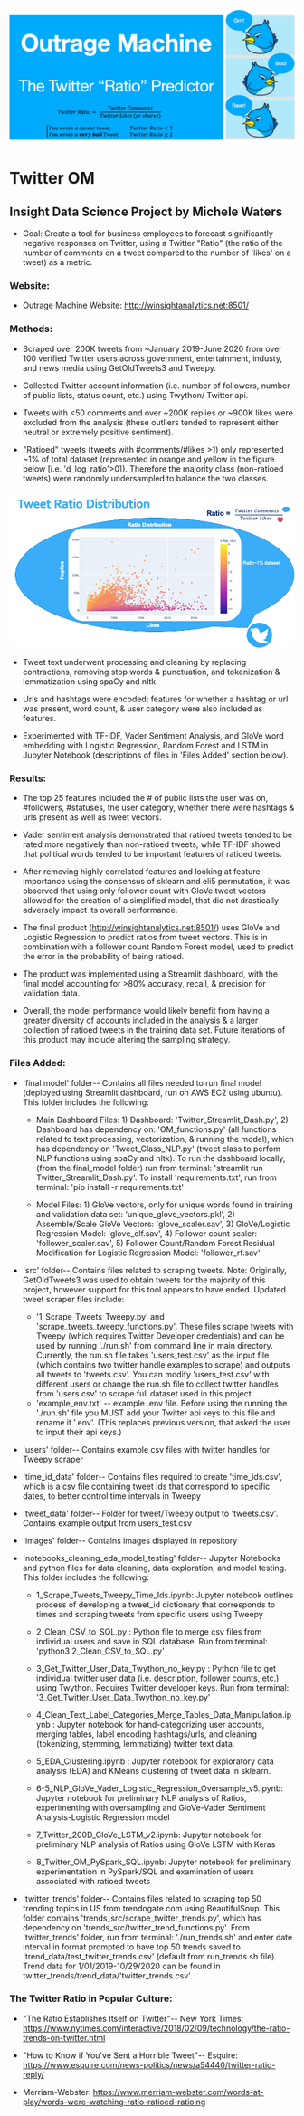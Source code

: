 ![Twitter_OM](https://github.com/mwaters166/Twitter_OM_Insight_Project/blob/master/images/twit_pic.png)

# Twitter OM

## Insight Data Science Project by Michele Waters

* Goal: Create a tool for business employees to forecast significantly negative responses on Twitter, using a Twitter "Ratio" (the ratio of the number of comments on a tweet compared to the number of 'likes' on a tweet) as a metric.

### Website:

* Outrage Machine Website: http://winsightanalytics.net:8501/

### Methods:

* Scraped over 200K tweets from ~January 2019-June 2020 from over 100 verified Twitter users across government, entertainment, industy, and news media using GetOldTweets3 and Tweepy.

* Collected Twitter account information (i.e. number of followers, number of public lists, status count, etc.) using Twython/ Twitter api.

* Tweets with <50 comments and over ~200K replies or ~900K likes were excluded from the analysis (these outliers tended to represent either neutral or extremely positive sentiment).

* "Ratioed" tweets (tweets with #comments/#likes >1) only represented ~1% of total dataset (represented in orange and yellow in the figure below [i.e. 'd_log_ratio'>0]). Therefore the majority class (non-ratioed tweets) were randomly undersampled to balance the two classes.

![Ratio_Distribution](https://github.com/mwaters166/Twitter_OM_Insight_Project/blob/master/images/Ratio%20Distribution.png)

* Tweet text underwent processing and cleaning by replacing contractions, removing stop words & punctuation, and tokenization & lemmatization using spaCy and nltk. 

* Urls and hashtags were encoded; features for whether a hashtag or url was present, word count, & user category were also included as features.

* Experimented with TF-IDF, Vader Sentiment Analysis, and GloVe word embedding with Logistic Regression, Random Forest and LSTM in Jupyter Notebook (descriptions of files in 'Files Added' section below).

### Results: 

* The top 25 features included the # of public lists the user was on, #followers, #statuses, the user category, whether there were hashtags & urls present as well as tweet vectors.

* Vader sentiment analysis demonstrated that ratioed tweets tended to be rated more negatively than non-ratioed tweets, while TF-IDF showed that political words tended to be important features of ratioed tweets. 

* After removing highly correlated features and looking at feature importance using the consensus of sklearn and eli5 permutation, it was observed that using only follower count with GloVe tweet vectors allowed for the creation of a simplified model, that did not drastically adversely impact its overall performance.

* The final product (http://winsightanalytics.net:8501/) uses GloVe and Logistic Regression to predict ratios from tweet vectors. This is in combination with a follower count Random Forest model, used to predict the error in the probability of being ratioed. 

* The product was implemented using a Streamlit dashboard, with the final model accounting for >80% accuracy, recall, & precision for validation data.

* Overall, the model performance would likely benefit from having a greater diversity of accounts included in the analysis & a larger collection of ratioed tweets in the training data set. Future iterations of this product may include altering the sampling strategy.

### Files Added:

* 'final model' folder-- Contains all files needed to run final model (deployed using Streamlit dashboard, run on AWS EC2 using ubuntu). This folder includes the following:

  * Main Dashboard Files: 1) Dashboard: 'Twitter_Streamlit_Dash.py', 2) Dashboard has dependency on: 'OM_functions.py' (all functions related to text processing, vectorization, & running the model), which has dependency on 'Tweet_Class_NLP.py' (tweet class to perfom NLP functions using spaCy and nltk). To run the dashboard locally,(from the final_model folder) run from terminal: 'streamlit run Twitter_Streamlit_Dash.py'. To install 'requirements.txt', run from terminal: 'pip install -r requirements.txt'

  * Model Files: 1) GloVe vectors, only for unique words found in training and validation data set: 'unique_glove_vectors.pkl', 2) Assemble/Scale GloVe Vectors: 'glove_scaler.sav', 3) GloVe/Logistic Regression Model: 'glove_clf.sav', 4) Follower count scaler: 'follower_scaler.sav', 5) Follower Count/Random Forest Residual Modification for Logistic Regression Model: 'follower_rf.sav'
  
* 'src' folder-- Contains files related to scraping tweets. Note: Originally, GetOldTweets3 was used to obtain tweets for the majority of this project, however support for this tool appears to have ended. Updated tweet scraper files include:
  * '1_Scrape_Tweets_Tweepy.py' and 'scrape_tweets_tweepy_functions.py'. These files scrape tweets with Tweepy (which requires Twitter Developer credentials) and can be used by running './run.sh' from command line in main directory. Currently, the run.sh file takes 'users_test.csv' as the input file (which contains two twitter handle examples to scrape) and outputs all tweets to 'tweets.csv'. You can modify 'users_test.csv' with different users or change the run.sh file to collect twitter handles from 'users.csv' to scrape full dataset used in this project.
  * 'example_env.txt' -- example .env file. Before using the running the './run.sh' file you MUST add your Twitter api keys to this file and rename it '.env'. (This replaces previous version, that asked the user to input their api keys.)
  
* 'users' folder-- Contains example csv files with twitter handles for Tweepy scraper

* 'time_id_data' folder-- Contains files required to create 'time_ids.csv', which is a csv file containing tweet ids that correspond to specific dates, to better control time intervals in Tweepy
  
* 'tweet_data' folder-- Folder for tweet/Tweepy output to 'tweets.csv'. Contains example output from users_test.csv

* 'images' folder-- Contains images displayed in repository

* 'notebooks_cleaning_eda_model_testing' folder-- Jupyter Notebooks and python files for data cleaning, data exploration, and model testing. This folder includes the following:

  * 1_Scrape_Tweets_Tweepy_Time_Ids.ipynb: Jupyter notebook outlines process of developing a tweet_id dictionary that corresponds to times and scraping tweets from specific users using Tweepy

  * 2_Clean_CSV_to_SQL.py : Python file to merge csv files from individual users and save in SQL database. Run from terminal: 'python3 2_Clean_CSV_to_SQL.py'

  * 3_Get_Twitter_User_Data_Twython_no_key.py : Python file to get individual twitter user data (i.e. description, follower counts, etc.) using Twython. Requires Twitter developer keys. Run from terminal: '3_Get_Twitter_User_Data_Twython_no_key.py'

  * 4_Clean_Text_Label_Categories_Merge_Tables_Data_Manipulation.ipynb : Jupyter notebook for hand-categorizing user accounts, merging tables, label encoding hashtags/urls, and cleaning (tokenizing, stemming, lemmatizing) twitter text data.

  * 5_EDA_Clustering.ipynb : Jupyter notebook for exploratory data analysis (EDA) and KMeans clustering of tweet data in sklearn.
  
  * 6-5_NLP_GloVe_Vader_Logistic_Regression_Oversample_v5.ipynb: Jupyter notebook for preliminary NLP analysis of Ratios, experimenting with oversampling and GloVe-Vader Sentiment Analysis-Logistic Regression model

  * 7_Twitter_200D_GloVe_LSTM_v2.ipynb: Jupyter notebook for preliminary NLP analysis of Ratios using GloVe LSTM with Keras
  
  * 8_Twitter_OM_PySpark_SQL.ipynb: Jupyter notebook for preliminary experimentation in PySpark/SQL and examination of users associated with ratioed tweets
  
* 'twitter_trends' folder-- Contains files related to scraping top 50 trending topics in US from trendogate.com using BeautifulSoup. This folder contains 'trends_src/scrape_twitter_trends.py', which has dependency on 'trends_src/twitter_trend_functions.py'. From 'twitter_trends' folder, run from terminal: './run_trends.sh' and enter date interval in format prompted to have top 50 trends saved to 'trend_data/test_twitter_trends.csv' (default from run_trends.sh file). Trend data for 1/01/2019-10/29/2020 can be found in twitter_trends/trend_data/'twitter_trends.csv'.

### The Twitter Ratio in Popular Culture:

* "The Ratio Establishes Itself on Twitter"-- New York Times: https://www.nytimes.com/interactive/2018/02/09/technology/the-ratio-trends-on-twitter.html

* "How to Know if You've Sent a Horrible Tweet"-- Esquire: https://www.esquire.com/news-politics/news/a54440/twitter-ratio-reply/

* Merriam-Webster: https://www.merriam-webster.com/words-at-play/words-were-watching-ratio-ratioed-ratioing


